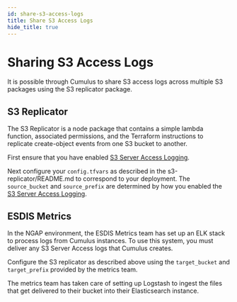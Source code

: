 ```yaml
---
id: share-s3-access-logs
title: Share S3 Access Logs
hide_title: true
---
```


# Sharing S3 Access Logs

It is possible through Cumulus to share S3 access logs across multiple S3 packages using the S3 replicator package.

## S3 Replicator

The S3 Replicator is a node package that contains a simple lambda function, associated permissions, and the Terraform instructions to replicate create-object events from one S3 bucket to another.

First ensure that you have enabled [S3 Server Access Logging](../deployment/server_access_logging).

Next configure your `config.tfvars` as described in the s3-replicator/README.md to correspond to your deployment.  The `source_bucket` and `source_prefix` are determined by how you enabled the [S3 Server Access Logging](../deployment/server_access_logging).

## ESDIS Metrics

In the NGAP environment, the ESDIS Metrics team has set up an ELK stack to process logs from Cumulus instances.  To use this system, you must deliver any S3 Server Access logs that Cumulus creates.

Configure the S3 replicator as described above using the `target_bucket` and `target_prefix` provided by the metrics team.

The metrics team has taken care of setting up Logstash to ingest the files that get delivered to their bucket into their Elasticsearch instance.